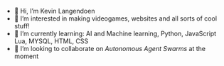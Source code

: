 - 👋 Hi, I’m Kevin Langendoen
- 👀 I’m interested in making videogames, websites and all sorts of cool stuff!
- 🌱 I’m currently learning: AI and Machine learning, Python, JavaScript Lua, MYSQL, HTML, CSS
- 💞️ I’m looking to collaborate on *Autonomous Agent Swarms* at the moment

<!---
this is a ✨ special ✨ repository because its `README.md` (this file) appears on your GitHub profile.
You can click the Preview link to take a look at your changes.
--->
